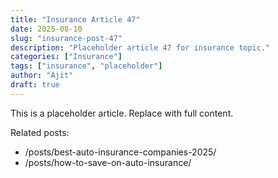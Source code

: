 ```yaml
---
title: "Insurance Article 47"
date: 2025-08-10
slug: "insurance-post-47"
description: "Placeholder article 47 for insurance topic."
categories: ["Insurance"]
tags: ["insurance", "placeholder"]
author: "Ajit"
draft: true
---
```


This is a placeholder article. Replace with full content.

Related posts:

- /posts/best-auto-insurance-companies-2025/
- /posts/how-to-save-on-auto-insurance/

